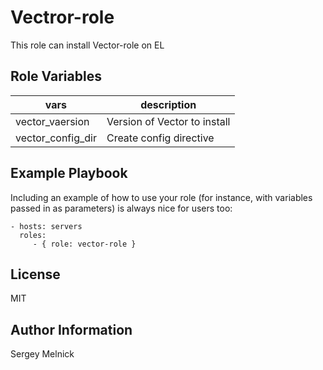 # Vectror-role

This role can install Vector-role on EL

## Role Variables

| vars              | description                  |
| ----------------- | ---------------------------- |
| vector_vaersion   | Version of Vector to install |
| vector_config_dir | Create config directive      |

## Example Playbook

Including an example of how to use your role (for instance, with variables passed in as parameters) is always nice for users too:

    - hosts: servers
      roles:
         - { role: vector-role }

## License

MIT

## Author Information

Sergey Melnick
